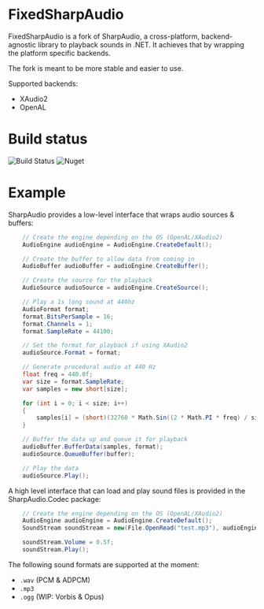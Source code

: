 # FixedSharpAudio

FixedSharpAudio is a fork of SharpAudio, a cross-platform, backend-agnostic library to playback sounds in .NET. It achieves that by wrapping the platform specific backends.

The fork is meant to be more stable and easier to use.

Supported backends:
- XAudio2
- OpenAL


# Build status

![Build Status](https://github.com/realcoloride/FixedSharpAudio/workflows/CI/badge.svg?branch=master&event=push)
![Nuget](https://img.shields.io/nuget/v/FixedSharpAudio)

# Example

SharpAudio provides a low-level interface that wraps audio sources & buffers:
```csharp
    // Create the engine depending on the OS (OpenAL/XAudio2)
    AudioEngine audioEngine = AudioEngine.CreateDefault();

    // Create the buffer to allow data from coming in
    AudioBuffer audioBuffer = audioEngine.CreateBuffer();

    // Create the source for the playback
    AudioSource audioSource = audioEngine.CreateSource();

    // Play a 1s long sound at 440hz
    AudioFormat format;
    format.BitsPerSample = 16;
    format.Channels = 1;
    format.SampleRate = 44100;

    // Set the format for playback if using XAudio2
    audioSource.Format = format;

    // Generate procedural audio at 440 Hz
    float freq = 440.0f;
    var size = format.SampleRate;
    var samples = new short[size];

    for (int i = 0; i < size; i++)
    {
        samples[i] = (short)(32760 * Math.Sin((2 * Math.PI * freq) / size * i));
    }

    // Buffer the data up and queue it for playback
    audioBuffer.BufferData(samples, format);
    audioSource.QueueBuffer(buffer);

    // Play the data
    audioSource.Play();
```

A high level interface that can load and play sound files is provided in the SharpAudio.Codec package:
```csharp
    // Create the engine depending on the OS (OpenAL/XAudio2)
    AudioEngine audioEngine = AudioEngine.CreateDefault();
    SoundStream soundStream = new(File.OpenRead("test.mp3"), audioEngine);

    soundStream.Volume = 0.5f;
    soundStream.Play();
```

The following sound formats are supported at the moment:
- `.wav` (PCM & ADPCM)
- `.mp3` 
- `.ogg` (WIP: Vorbis & Opus)
